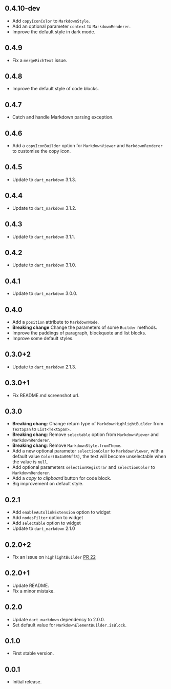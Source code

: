 ## 0.4.10-dev

- Add `copyIconColor` to `MarkdownStyle`.
- Add an optional parameter `context` to `MarkdownRenderer`.
- Improve the default style in dark mode.

## 0.4.9

- Fix a `mergeRichText` issue.

## 0.4.8

- Improve the default style of code blocks.

## 0.4.7

- Catch and handle Markdown parsing exception.

## 0.4.6

- Add a `copyIconBuilder` option for `MarkdownViewer` and `MarkdownRenderer` to
  customise the copy icon.

## 0.4.5

- Update to `dart_markdown` 3.1.3.

## 0.4.4

- Update to `dart_markdown` 3.1.2.

## 0.4.3

- Update to `dart_markdown` 3.1.1.

## 0.4.2

- Update to `dart_markdown` 3.1.0.

## 0.4.1

- Update to `dart_markdown` 3.0.0.

## 0.4.0

- Add a `position` attribute to `MarkdownNode`.
- **Breaking change** Change the parameters of some `Builder` methods.
- Improve the paddings of paragraph, blockquote and list blocks.
- Improve some default styles.

## 0.3.0+2

- Update to `dart_markdown` 2.1.3.

## 0.3.0+1

- Fix README.md screenshot url.

## 0.3.0

- **Breaking chang**: Change return type of `MarkdownHighlightBuilder` from
  `TextSpan` to `List<TextSpan>`.
- **Breaking chang**: Remove `selectable` option from `MarkdownViewer` and
  `MarkdownRenderer`.
- **Breaking chang**: Remove `MarkdownStyle.fromTheme`.
- Add a new optional parameter `selectionColor` to `MarkdownViewer`, with a
  default value `Color(0x4a006ff8)`, the text will become unselectable when the
  value is `null`.
- Add optional parameters `selectionRegistrar` and `selectionColor` to
  `MarkdownRenderer`.
- Add a _copy to clipboard_ button for code block.
- Big improvement on default style.

## 0.2.1

- Add `enableAutolinkExtension` option to widget
- Add `nodesFilter` option to widget
- Add `selectable` option to widget
- Update to `dart_markdown` 2.1.0

## 0.2.0+2

- Fix an issue on `highlightBuilder`
  [PR 22](https://github.com/chenzhiguang/markdown_viewer/pull/22)

## 0.2.0+1

- Update README.
- Fix a minor mistake.

## 0.2.0

- Update `dart_markdown` dependency to 2.0.0.
- Set default value for `MarkdownElementBuilder.isBlock`.

## 0.1.0

- First stable version.

## 0.0.1

- Initial release.
